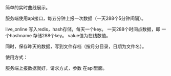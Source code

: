 简单的实时曲线展示。

服务端使用api接口，每五分钟上报一次数据（一天288个5分钟间隔）。

live_online 写入redis，hash存储，每天一个key。 一天288个时间点数据，即 一个hashname 存储288个key。 value值为在线数值。

同时，保存昨天的数据，写到文件存档（按月分目录，日期为文件名）。


使用方式：

服务端上报数据就好，请求方式，参数 在api里面。